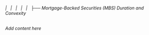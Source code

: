 ###### |   |   |   |   |   ├── Mortgage-Backed Securities (MBS) Duration and Convexity

*Add content here*